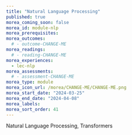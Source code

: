 ```yaml
---
title: "Natural Language Processing"
published: true
morea_coming_soon: false
morea_id: module-nlp
morea_prerequisites:
morea_outcomes:
  # - outcome-CHANGE-ME
morea_readings:
  # - reading-CHANGE-ME
morea_experiences:
  - lec-nlp
morea_assessments:
  # - assessment-CHANGE-ME
morea_type: module
morea_icon_url: /morea/CHANGE-ME/CHANGE-ME.png
morea_start_date: "2024-03-25"
morea_end_date: "2024-04-08"
morea_labels:
morea_sort_order: 41
---
```


Natural Language Processing, Transformers

